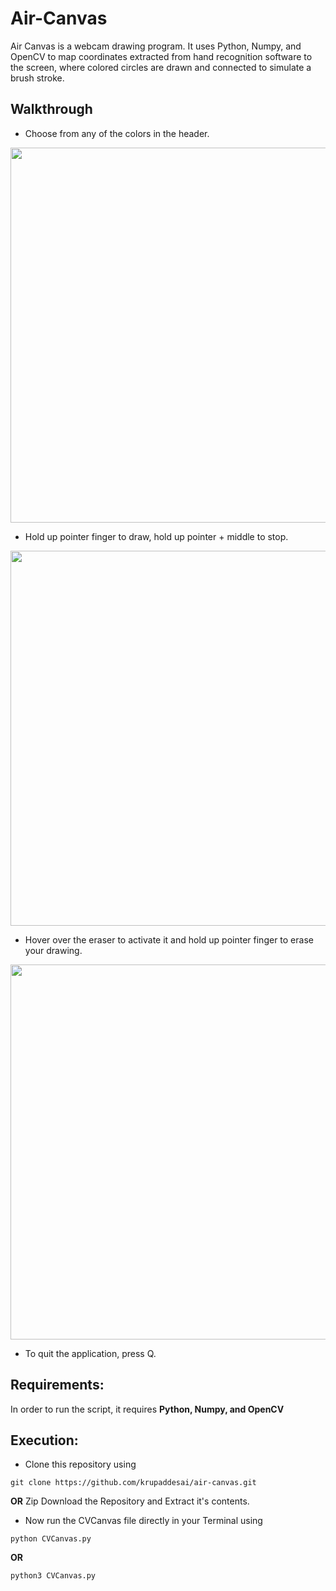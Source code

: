 # Air-Canvas
Air Canvas is a webcam drawing program. It uses Python, Numpy, and OpenCV to map coordinates extracted from hand recognition software to the screen, where colored circles are drawn and connected to simulate a brush stroke.

## Walkthrough
- Choose from any of the colors in the header. 

<img src="./GIFS/color.gif" width=600><br>

- Hold up pointer finger to draw, hold up pointer + middle to stop.

<img src="./GIFS/WoAPDkmfHF.gif" width=600><br>

- Hover over the eraser to activate it and hold up pointer finger to erase your drawing. 

<img src="./GIFS/eraser.gif" width=600><br>

- To quit the application, press Q.

## Requirements:
In order to run the script, it requires **Python, Numpy, and OpenCV**

## Execution:
-	Clone this repository using
```
git clone https://github.com/krupaddesai/air-canvas.git
```
**OR**
Zip Download the Repository and Extract it's contents.
-	Now run the CVCanvas file directly in your Terminal using
```
python CVCanvas.py
```
**OR**
```
python3 CVCanvas.py
